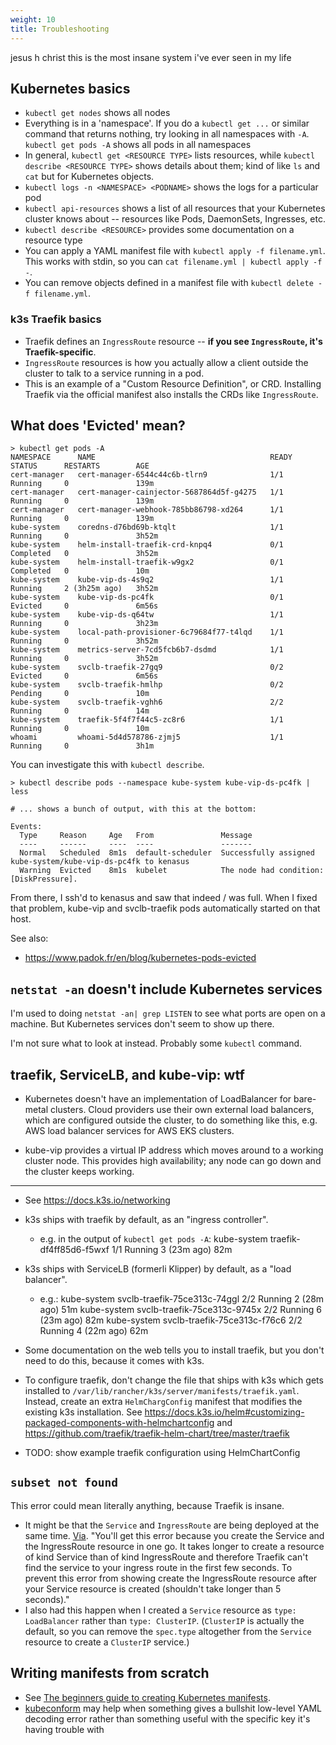 ```yaml
---
weight: 10
title: Troubleshooting
---
```


jesus h christ this is the most insane system i've ever seen in my life

## Kubernetes basics

* `kubectl get nodes` shows all nodes
* Everything is in a 'namespace'.
  If you do a `kubectl get ...` or similar command that returns nothing, try looking in all namespaces with `-A`.
  `kubectl get pods -A` shows all pods in all namespaces
* In general, `kubectl get <RESOURCE TYPE>` lists resources,
  while `kubectl describe <RESOURCE TYPE>` shows details about them;
  kind of like `ls` and `cat` but for Kubernetes objects.
* `kubectl logs -n <NAMESPACE> <PODNAME>` shows the logs for a particular pod
* `kubectl api-resources` shows a list of all resources that your Kubernetes cluster knows about --
  resources like Pods, DaemonSets, Ingresses, etc.
* `kubectl describe <RESOURCE>` provides some documentation on a resource type
* You can apply a YAML manifest file with `kubectl apply -f filename.yml`.
  This works with stdin, so you can `cat filename.yml | kubectl apply -f -`.
* You can remove objects defined in a manifest file with `kubectl delete -f filename.yml`.

### k3s Traefik basics

* Traefik defines an `IngressRoute` resource --
  **if you see `IngressRoute`, it's Traefik-specific**.
* `IngressRoute` resources is how you actually allow a client outside the cluster to talk to a service running in a pod.
* This is an example of a "Custom Resource Definition", or CRD.
  Installing Traefik via the official manifest also installs the CRDs like `IngressRoute`.

## What does 'Evicted' mean?

```
> kubectl get pods -A
NAMESPACE      NAME                                       READY   STATUS      RESTARTS        AGE
cert-manager   cert-manager-6544c44c6b-tlrn9              1/1     Running     0               139m
cert-manager   cert-manager-cainjector-5687864d5f-g4275   1/1     Running     0               139m
cert-manager   cert-manager-webhook-785bb86798-xd264      1/1     Running     0               139m
kube-system    coredns-d76bd69b-ktqlt                     1/1     Running     0               3h52m
kube-system    helm-install-traefik-crd-knpq4             0/1     Completed   0               3h52m
kube-system    helm-install-traefik-w9gx2                 0/1     Completed   0               10m
kube-system    kube-vip-ds-4s9q2                          1/1     Running     2 (3h25m ago)   3h52m
kube-system    kube-vip-ds-pc4fk                          0/1     Evicted     0               6m56s
kube-system    kube-vip-ds-q64tw                          1/1     Running     0               3h23m
kube-system    local-path-provisioner-6c79684f77-t4lqd    1/1     Running     0               3h52m
kube-system    metrics-server-7cd5fcb6b7-dsdmd            1/1     Running     0               3h52m
kube-system    svclb-traefik-27gq9                        0/2     Evicted     0               6m56s
kube-system    svclb-traefik-hmlhp                        0/2     Pending     0               10m
kube-system    svclb-traefik-vghh6                        2/2     Running     0               14m
kube-system    traefik-5f4f7f44c5-zc8r6                   1/1     Running     0               10m
whoami         whoami-5d4d578786-zjmj5                    1/1     Running     0               3h1m
```

You can investigate this with `kubectl describe`.

```
> kubectl describe pods --namespace kube-system kube-vip-ds-pc4fk | less

# ... shows a bunch of output, with this at the bottom:

Events:
  Type     Reason     Age   From               Message
  ----     ------     ----  ----               -------
  Normal   Scheduled  8m1s  default-scheduler  Successfully assigned kube-system/kube-vip-ds-pc4fk to kenasus
  Warning  Evicted    8m1s  kubelet            The node had condition: [DiskPressure].
```

From there, I ssh'd to kenasus and saw that indeed / was full.
When I fixed that problem, kube-vip and svclb-traefik pods automatically started on that host.

See also:

* <https://www.padok.fr/en/blog/kubernetes-pods-evicted>

## `netstat -an` doesn't include Kubernetes services

I'm used to doing `netstat -an| grep LISTEN` to see what ports are open on a machine.
But Kubernetes services don't seem to show up there.

I'm not sure what to look at instead.
Probably some `kubectl` command.

## traefik, ServiceLB, and kube-vip: wtf

* Kubernetes doesn't have an implementation of LoadBalancer for bare-metal clusters.
  Cloud providers use their own external load balancers, which are configured outside the cluster,
  to do something like this, e.g. AWS load balancer services for AWS EKS clusters.

* kube-vip provides a virtual IP address which moves around to a working cluster node.
  This provides high availability; any node can go down and the cluster keeps working.

---

* See <https://docs.k3s.io/networking>

* k3s ships with traefik by default, as an "ingress controller".
  * e.g. in the output of `kubectl get pods -A`:
        kube-system   traefik-df4ff85d6-f5wxf                   1/1     Running     3 (23m ago)   82m
* k3s ships with ServiceLB (formerli Klipper) by default, as a "load balancer".
  * e.g.:
        kube-system   svclb-traefik-75ce313c-74ggl              2/2     Running     2 (28m ago)   51m
        kube-system   svclb-traefik-75ce313c-9745x              2/2     Running     6 (23m ago)   82m
        kube-system   svclb-traefik-75ce313c-f76c6              2/2     Running     4 (22m ago)   62m
* Some documentation on the web tells you to install traefik, but you don't need to do this, because it comes with k3s.
* To configure traefik, don't change the file that ships with k3s which gets installed to `/var/lib/rancher/k3s/server/manifests/traefik.yaml`.
  Instead, create an extra `HelmChargConfig` manifest that modifies the existing k3s installation.
  See <https://docs.k3s.io/helm#customizing-packaged-components-with-helmchartconfig>
  and <https://github.com/traefik/traefik-helm-chart/tree/master/traefik>
* TODO: show example traefik configuration using HelmChartConfig

## `subset not found`

This error could mean literally anything, because Traefik is insane.

* It might be that the `Service` and `IngressRoute` are being deployed at the same time.
  [Via](https://www.reddit.com/r/kubernetes/comments/lfi838/k3s_traefik_24_tls_doesnt_work/hyxbqfe/).
  "You'll get this error because you create the Service and the IngressRoute resource in one go. It takes longer to create a resource of kind Service than of kind IngressRoute and therefore Traefik can't find the service to your ingress route in the first few seconds. To prevent this error from showing create the IngressRoute resource after your Service resource is created (shouldn't take longer than 5 seconds)."
* I also had this happen when I created a `Service` resource as `type: LoadBalancer` rather than `type: ClusterIP`.
  (`ClusterIP` is actually the default, so you can remove the `spec.type` altogether from the `Service` resource to create a `ClusterIP` service.)

## Writing manifests from scratch

* See [The beginners guide to creating Kubernetes manifests](https://prefetch.net/blog/2019/10/16/the-beginners-guide-to-creating-kubernetes-manifests/).
* [kubeconform](https://github.com/yannh/kubeconform) may help when something gives a bullshit low-level YAML decoding error rather than something useful with the specific key it's having trouble with
